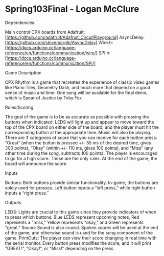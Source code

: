 # Spring103Final - Logan McClure

Dependencies:

Main control CPX boards from Adafruit: [https://github.com/adafruit/Adafruit_CircuitPlayground]
AsyncDelay: [https://github.com/stevemarple/AsyncDelay]
Wire.h: [https://docs.arduino.cc/language-reference/en/functions/communication/wire/]
SPI.h: [https://docs.arduino.cc/language-reference/en/functions/communication/SPI/]


Game Description

CPX Rhythm is a game that recreates the experience of classic video games like Piano Tiles, Geometry Dash, and much more that depend on a good sense of music and time. One song will be available for the final demo, which is Spear of Justice by Toby Fox

Rules/Scoring

The goal of the game is to be as accurate as possible with pressing the buttons when indicated. LEDS will light up and appear to move toward the top of the CPX board on either side of the board, and the player must hit the corresponding button at the appropriate time. Music will also be playing. There are 3 categories of score that you can receive for each button press: “Great” (when the button is pressed +/- 55 ms of the desired time, gives 300 points), “Okay” (within +/- 110 ms, gives 100 points), and “Miss” (any other time during the song, subtracts 100 points). The player is encouraged to go for a high score. These are the only rules. At the end of the game, the board will announce the score.

Inputs

Buttons: Both buttons provide similar functionality. In-game, the buttons are solely used for presses. Left button inputs a “left press,” while right button inputs a “right press.”

Outputs

LEDS: Lights are crucial to this game since they provide indicators of when to press which buttons. Blue LEDS represent upcoming notes, Red represents a "miss," Yellow represents "okay," and Green represents "great."
Sound: Sound is also crucial. Spoken scores will be used at the end of the game, and otherwise sound is used for the song component of the game.
PrintOuts: The player can view their score changing in real time with the serial monitor. Every button press modifies the score, and it will print "GREAT!", "Okay!", or "Miss!" depending on the press.
	
